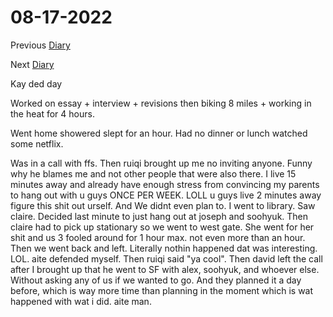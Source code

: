 # 08-17-2022

Previous [Diary](https://aryanmangla23.github.io/08-16-2022/)

Next [Diary](https://aryanmangla23.github.io/08-18-2022/)

Kay ded day

Worked on essay + interview + revisions then biking 8 miles + working in the heat for 4 hours. 

Went home showered slept for an hour. Had no dinner or lunch watched some netflix. 

Was in a call with ffs. Then ruiqi brought up me no inviting anyone. Funny why he blames me and not other people that were also there. I live 15 minutes away and already have enough stress from convincing my parents to hang out with u guys ONCE PER WEEK. LOLL u guys live 2 minutes away figure this shit out urself. And We didnt even plan to. I went to library. Saw claire. Decided last minute to just hang out at joseph and soohyuk. Then claire had to pick up stationary so we went to west gate. She went for her shit and us 3 fooled around for 1 hour max. not even more than an hour. Then we went back and left. Literally nothin happened dat was interesting. LOL. aite defended myself. Then ruiqi said "ya cool". Then david left the call after I brought up that he went to SF with alex, soohyuk, and whoever else. Without asking any of us if we wanted to go. And they planned it a day before, which is way more time than planning in the moment which is wat happened with wat i did. aite man. 

